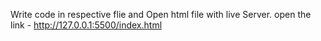 Write code in respective flie and Open html file with  live Server. 
open the link - http://127.0.0.1:5500/index.html
